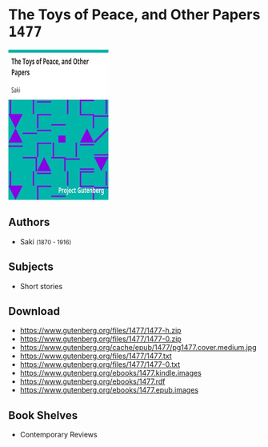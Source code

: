 # The Toys of Peace, and Other Papers <kbd>1477</kbd>

![](./cover.medium.jpg "")

## Authors


 - Saki <small>(1870 - 1916)</small>

## Subjects


 - Short stories

## Download


 - https://www.gutenberg.org/files/1477/1477-h.zip
 - https://www.gutenberg.org/files/1477/1477-0.zip
 - https://www.gutenberg.org/cache/epub/1477/pg1477.cover.medium.jpg
 - https://www.gutenberg.org/files/1477/1477.txt
 - https://www.gutenberg.org/files/1477/1477-0.txt
 - https://www.gutenberg.org/ebooks/1477.kindle.images
 - https://www.gutenberg.org/ebooks/1477.rdf
 - https://www.gutenberg.org/ebooks/1477.epub.images

## Book Shelves


 - Contemporary Reviews
